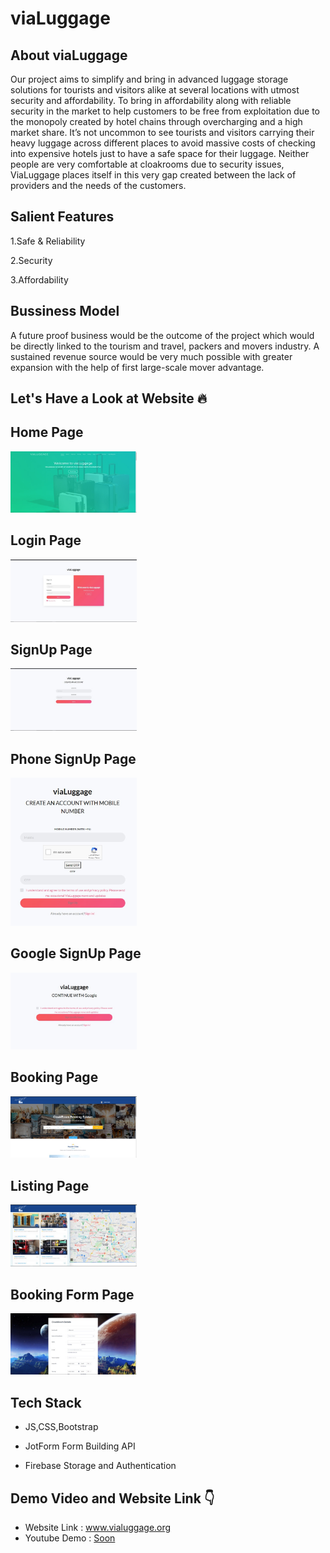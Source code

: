 # viaLuggage 

## About viaLuggage
Our project aims to simplify and bring in advanced luggage storage solutions for tourists and visitors alike at several locations with utmost security and affordability.
To bring in affordability along with reliable security in the market to help customers to be free from exploitation due to the monopoly created by hotel chains through overcharging and a high market share.
It’s not uncommon to see tourists and visitors carrying their heavy luggage across different places to avoid massive costs of checking into expensive hotels just to have a safe space for their luggage. Neither people are very comfortable at cloakrooms due to security issues, ViaLuggage places itself in this very gap created between the lack of providers and the needs of the customers.

## Salient Features
1.Safe & Reliability  

2.Security  

3.Affordability  
 

## Bussiness Model
A future proof business would be the outcome of the project which would be directly linked to the tourism and travel, packers and movers industry. A sustained revenue source would be very much possible with greater expansion with the help of first large-scale mover advantage.


<h2 align= "left"><b>Let's Have a Look at Website 🔥</b></h2>

<p align="left">

## Home Page  
<img width=40% src="screenshots/home.jpeg"> &ensp;  

## Login Page  
<img width=40% src="screenshots/login.jpeg"> &ensp;  

## SignUp Page  
<img width=40% src="screenshots/signup.jpeg"> &ensp;  

## Phone SignUp Page  
<img width=40% src="screenshots/mobilesignin.jpeg"> &ensp;  

## Google SignUp Page  
<img width=40% src="screenshots/googlesignin.jpeg"> &ensp;  

## Booking Page  
<img width=40% src="screenshots/bookingpage1.jpeg"> &ensp;  

## Listing Page  
<img width=40% src="screenshots/listings.jpeg"> &ensp;  

## Booking Form Page  
<img width=40% src="screenshots/bookingform1.jpeg"> &ensp;  


## Tech Stack

- JS,CSS,Bootstrap

- JotForm Form Building API

- Firebase Storage and Authentication

<h2 align= "left"><b>Demo Video and Website Link 👇</b></h2>

- Website Link : <a href="https://www.vialuggage.org/" target="_blank">www.vialuggage.org</a>
- Youtube Demo : <a href="">Soon</a>
